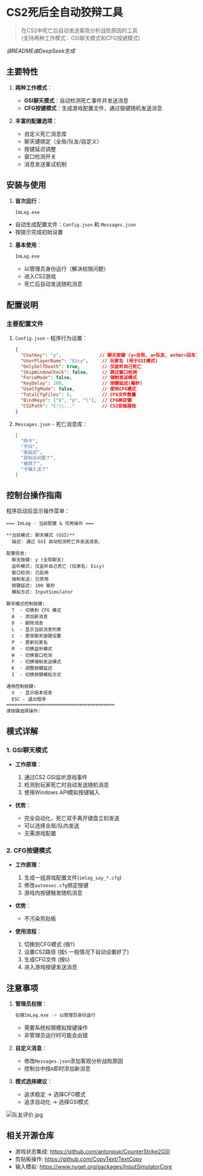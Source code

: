 ﻿# CS2死后全自动狡辩工具

> 在CS2中死亡后自动发送客观分析战败原因的工具  
> (支持两种工作模式：GSI聊天模式和CFG按键模式)

_该README由DeepSeek生成_

## 主要特性

1. **两种工作模式**：
   - **GSI聊天模式**：自动检测死亡事件并发送消息
   - **CFG按键模式**：生成游戏配置文件，通过按键随机发送消息

2. **丰富的配置选项**：
   - 自定义死亡消息库
   - 聊天键绑定（全局/队友/自定义）
   - 按键延迟调整
   - 窗口检测开关
   - 消息发送重试机制


## 安装与使用

1. **首次运行**：
   ```bash
   ImLag.exe
   ```
- 自动生成配置文件：`Config.json` 和 `Messages.json`
- 按提示完成初始设置

2. **基本使用**：
   ```bash
   ImLag.exe
   ```
    - 以管理员身份运行（解决权限问题）
    - 进入CS2游戏
    - 死亡后自动发送随机消息

## 配置说明

### 主要配置文件

1. `Config.json` - 程序行为设置：
   ```json
   {
     "ChatKey": "y",              // 聊天按键 (y=全局, u=队友, enter=回车)
     "UserPlayerName": "Eicy",     // 玩家名 (用于GSI模式)
     "OnlySelfDeath": true,        // 仅监听自己死亡
     "SkipWindowCheck": false,     // 跳过窗口检测
     "ForceMode": false,           // 强制发送模式
     "KeyDelay": 100,              // 按键延迟(毫秒)
     "UseCfgMode": false,          // 使用CFG模式
     "TotalCfgFiles": 5,           // CFG文件数量
     "BindKeys": ["k", "p", "l"],  // CFG绑定键
     "CS2Path": "C:\\..."          // CS2安装路径
   }
   ```

2. `Messages.json` - 死亡消息库：
   ```json
   [
     "网卡",
     "手抖",
     "高延迟",
     "鼠标出问题了",
     "被阴了",
     "卡输入法了"
   ]
   ```

## 控制台操作指南

程序启动后显示操作菜单：

```
=== ImLag - 当前配置 & 可用操作 ===

**当前模式: 聊天模式 (GSI)**
  描述: 通过 GSI 自动检测死亡并发送消息。

配置信息:
  聊天按键: y (全局聊天)
  监听模式: 仅监听自己死亡 (玩家名: Eicy)
  窗口检测: 已启用
  强制发送: 已禁用
  按键延迟: 100 毫秒
  模拟方式: InputSimulator

聊天模式控制按键:
  T  - 切换到 CFG 模式
  A  - 添加新消息
  D  - 删除消息
  L  - 显示当前消息列表
  C  - 更改聊天按键设置
  P  - 更新玩家名
  M  - 切换监听模式
  W  - 切换窗口检测
  F  - 切换强制发送模式
  K  - 调整按键延迟
  I  - 切换按键模拟方式

通用控制按键:
  V  - 显示版本信息
  ESC - 退出程序
========================================
请按键选择操作: 
```

## 模式详解

### 1. GSI聊天模式

- **工作原理**：
    1. 通过CS2 GSI监听游戏事件
    2. 检测到玩家死亡时自动发送随机消息
    3. 使用Windows API模拟按键输入

- **优势**：
    - 完全自动化，死亡双手离开键盘立刻发送
    - 可以选择全局/队内发送
    - 无需游戏配置

### 2. CFG按键模式

- **工作原理**：
    1. 生成一组游戏配置文件(`imlag_say_*.cfg`)
    2. 修改`autoexec.cfg`绑定按键
    3. 游戏内按键触发随机消息

- **优势**：
    - 不污染剪贴板

- **使用流程**：
    1. 切换到CFG模式 (按`T`)
    2. 设置CS2路径 (按`S` 一般情况下自动设置好了)
    3. 生成CFG文件 (按`G`)
    4. 进入游戏按键发送消息

## 注意事项

1. **管理员权限**：
   ```bash
   右键ImLag.exe -> 以管理员身份运行
   ```
    - 需要系统权限模拟按键操作
    - 非管理员运行时可能会出错

4. **自定义消息**：
    - 修改`Messages.json`添加客观分析战败原因
    - 控制台中按`A`即时添加新消息

5. **模式选择建议**：
    - 追求稳定 → 选择CFG模式
    - 追求自动化 → 选择GSI模式

![队友评价.jpg](https://s2.loli.net/2025/06/07/j8s2PcZroRWDlpS.jpg)

## 相关开源仓库

- 游戏状态集成: https://github.com/antonpup/CounterStrike2GSI
- 剪贴板操作: https://github.com/CopyText/TextCopy
- 输入模拟: https://www.nuget.org/packages/InputSimulatorCore
```
